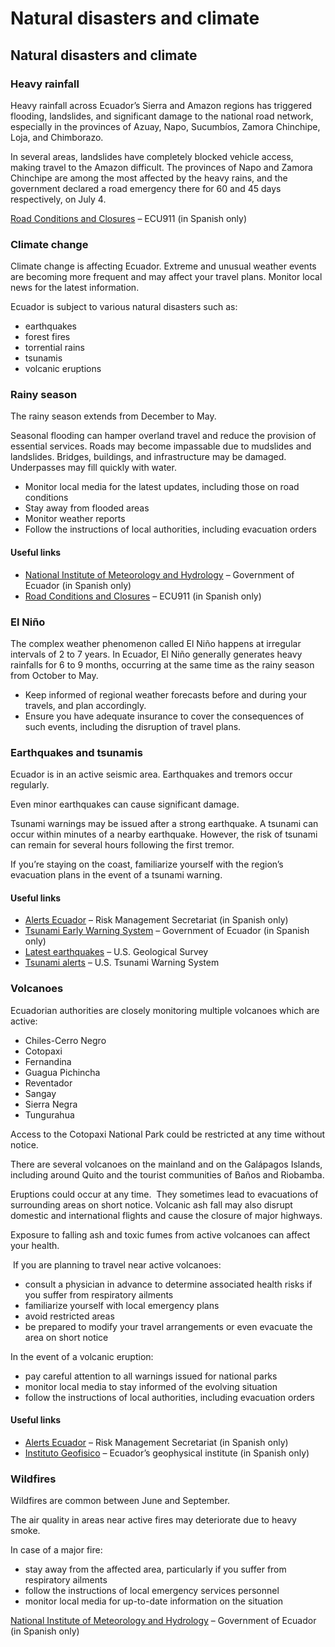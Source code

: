 # Natural disasters and climate

## Natural disasters and climate

### Heavy rainfall

Heavy rainfall across Ecuador’s Sierra and Amazon regions has triggered flooding, landslides, and significant damage to the national road network, especially in the provinces of Azuay, Napo, Sucumbíos, Zamora Chinchipe, Loja, and Chimborazo.

In several areas, landslides have completely blocked vehicle access, making travel to the Amazon difficult. The provinces of Napo and Zamora Chinchipe are among the most affected by the heavy rains, and the government declared a road emergency there for 60 and 45 days respectively, on July 4.

[Road Conditions and Closures](https://www.ecu911.gob.ec/consulta-de-vias/) – ECU911 (in Spanish only)

### Climate change

Climate change is affecting Ecuador. Extreme and unusual weather events are becoming more frequent and may affect your travel plans. Monitor local news for the latest information.

Ecuador is subject to various natural disasters such as:

* earthquakes
* forest fires
* torrential rains
* tsunamis
* volcanic eruptions

### Rainy season

The rainy season extends from December to May.

Seasonal flooding can hamper overland travel and reduce the provision of essential services. Roads may become impassable due to mudslides and landslides. Bridges, buildings, and infrastructure may be damaged. Underpasses may fill quickly with water.

* Monitor local media for the latest updates, including those on road conditions
* Stay away from flooded areas
* Monitor weather reports
* Follow the instructions of local authorities, including evacuation orders

#### Useful links

* [National Institute of Meteorology and Hydrology](https://www.inamhi.gob.ec/) – Government of Ecuador (in Spanish only)
* [Road Conditions and Closures](https://www.ecu911.gob.ec/consulta-de-vias/) – ECU911 (in Spanish only)

### El Niño

The complex weather phenomenon called El Niño happens at irregular intervals of 2 to 7 years. In Ecuador, El Niño generally generates heavy rainfalls for 6 to 9 months, occurring at the same time as the rainy season from October to May.

* Keep informed of regional weather forecasts before and during your travels, and plan accordingly.
* Ensure you have adequate insurance to cover the consequences of such events, including the disruption of travel plans.

### Earthquakes and tsunamis

Ecuador is in an active seismic area. Earthquakes and tremors occur regularly.

Even minor earthquakes can cause significant damage.

Tsunami warnings may be issued after a strong earthquake. A tsunami can occur within minutes of a nearby earthquake. However, the risk of tsunami can remain for several hours following the first tremor.

If you’re staying on the coast, familiarize yourself with the region’s evacuation plans in the event of a tsunami warning.

#### Useful links

* [Alerts Ecuador](https://alertasecuador.gob.ec/) – Risk Management Secretariat (in Spanish only)
* [Tsunami Early Warning System](https://www.gestionderiesgos.gob.ec/tsunami/) – Government of Ecuador (in Spanish only)
* [Latest earthquakes](https://earthquake.usgs.gov/earthquakes/map/) – U.S. Geological Survey
* [Tsunami alerts](https://www.tsunami.gov/) – U.S. Tsunami Warning System

### Volcanoes

Ecuadorian authorities are closely monitoring multiple volcanoes which are active:

* Chiles-Cerro Negro
* Cotopaxi
* Fernandina
* Guagua Pichincha
* Reventador
* Sangay
* Sierra Negra
* Tungurahua

Access to the Cotopaxi National Park could be restricted at any time without notice.

There are several volcanoes on the mainland and on the Galápagos Islands, including around Quito and the tourist communities of Baños and Riobamba.

Eruptions could occur at any time.  They sometimes lead to evacuations of surrounding areas on short notice. Volcanic ash fall may also disrupt domestic and international flights and cause the closure of major highways.

Exposure to falling ash and toxic fumes from active volcanoes can affect your health.

 If you are planning to travel near active volcanoes:

* consult a physician in advance to determine associated health risks if you suffer from respiratory ailments
* familiarize yourself with local emergency plans
* avoid restricted areas
* be prepared to modify your travel arrangements or even evacuate the area on short notice

In the event of a volcanic eruption:

* pay careful attention to all warnings issued for national parks
* monitor local media to stay informed of the evolving situation
* follow the instructions of local authorities, including evacuation orders

#### Useful links

* [Alerts Ecuador](https://alertasecuador.gob.ec/) – Risk Management Secretariat (in Spanish only)
* [Instituto Geofisico](http://www.igepn.edu.ec/) – Ecuador’s geophysical institute (in Spanish only)

### Wildfires

Wildfires are common between June and September.

The air quality in areas near active fires may deteriorate due to heavy smoke.

In case of a major fire:

* stay away from the affected area, particularly if you suffer from respiratory ailments
* follow the instructions of local emergency services personnel
* monitor local media for up-to-date information on the situation

[National Institute of Meteorology and Hydrology](https://www.inamhi.gob.ec/) – Government of Ecuador (in Spanish only)